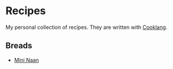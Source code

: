 # Recipes

My personal collection of recipes. They are written with [Cooklang](https://cooklang.org/).

## Breads

- [Mini Naan](breads/mini-naan.cook)
